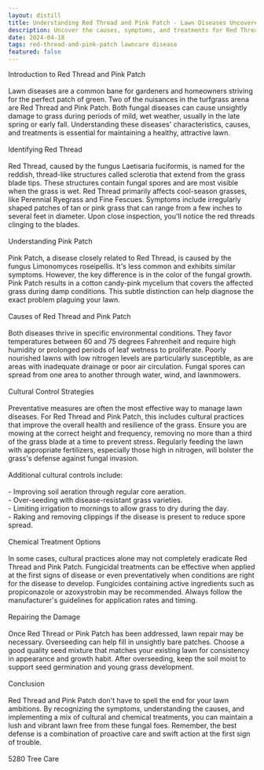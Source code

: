 ```yaml
---
layout: distill
title: Understanding Red Thread and Pink Patch - Lawn Diseases Uncovered
description: Uncover the causes, symptoms, and treatments for Red Thread and Pink Patch, two common lawn diseases, in this comprehensive guide.
date: 2024-04-18
tags: red-thread-and-pink-patch lawncare disease
featured: false
---
```


Introduction to Red Thread and Pink Patch<br /><br />Lawn diseases are a common bane for gardeners and homeowners striving for the perfect patch of green. Two of the nuisances in the turfgrass arena are Red Thread and Pink Patch. Both fungal diseases can cause unsightly damage to grass during periods of mild, wet weather, usually in the late spring or early fall. Understanding these diseases' characteristics, causes, and treatments is essential for maintaining a healthy, attractive lawn.<br /><br />Identifying Red Thread<br /><br />Red Thread, caused by the fungus Laetisaria fuciformis, is named for the reddish, thread-like structures called sclerotia that extend from the grass blade tips. These structures contain fungal spores and are most visible when the grass is wet. Red Thread primarily affects cool-season grasses, like Perennial Ryegrass and Fine Fescues. Symptoms include irregularly shaped patches of tan or pink grass that can range from a few inches to several feet in diameter. Upon close inspection, you'll notice the red threads clinging to the blades.<br /><br />Understanding Pink Patch<br /><br />Pink Patch, a disease closely related to Red Thread, is caused by the fungus Limonomyces roseipellis. It's less common and exhibits similar symptoms. However, the key difference is in the color of the fungal growth. Pink Patch results in a cotton candy-pink mycelium that covers the affected grass during damp conditions. This subtle distinction can help diagnose the exact problem plaguing your lawn.<br /><br />Causes of Red Thread and Pink Patch<br /><br />Both diseases thrive in specific environmental conditions. They favor temperatures between 60 and 75 degrees Fahrenheit and require high humidity or prolonged periods of leaf wetness to proliferate. Poorly nourished lawns with low nitrogen levels are particularly susceptible, as are areas with inadequate drainage or poor air circulation. Fungal spores can spread from one area to another through water, wind, and lawnmowers.<br /><br />Cultural Control Strategies<br /><br />Preventative measures are often the most effective way to manage lawn diseases. For Red Thread and Pink Patch, this includes cultural practices that improve the overall health and resilience of the grass. Ensure you are mowing at the correct height and frequency, removing no more than a third of the grass blade at a time to prevent stress. Regularly feeding the lawn with appropriate fertilizers, especially those high in nitrogen, will bolster the grass's defense against fungal invasion.<br /><br />Additional cultural controls include:<br /><br />- Improving soil aeration through regular core aeration.<br />- Over-seeding with disease-resistant grass varieties.<br />- Limiting irrigation to mornings to allow grass to dry during the day.<br />- Raking and removing clippings if the disease is present to reduce spore spread.<br /><br />Chemical Treatment Options<br /><br />In some cases, cultural practices alone may not completely eradicate Red Thread and Pink Patch. Fungicidal treatments can be effective when applied at the first signs of disease or even preventatively when conditions are right for the disease to develop. Fungicides containing active ingredients such as propiconazole or azoxystrobin may be recommended. Always follow the manufacturer's guidelines for application rates and timing.<br /><br />Repairing the Damage<br /><br />Once Red Thread or Pink Patch has been addressed, lawn repair may be necessary. Overseeding can help fill in unsightly bare patches. Choose a good quality seed mixture that matches your existing lawn for consistency in appearance and growth habit. After overseeding, keep the soil moist to support seed germination and young grass development.<br /><br />Conclusion<br /><br />Red Thread and Pink Patch don't have to spell the end for your lawn ambitions. By recognizing the symptoms, understanding the causes, and implementing a mix of cultural and chemical treatments, you can maintain a lush and vibrant lawn free from these fungal foes. Remember, the best defense is a combination of proactive care and swift action at the first sign of trouble.<br /><br />5280 Tree Care
